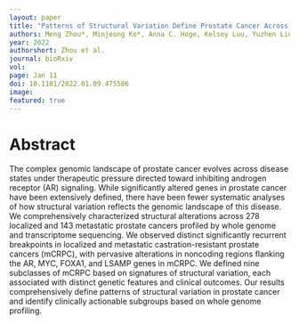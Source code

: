 ```yaml
---
layout: paper
title: "Patterns of Structural Variation Define Prostate Cancer Across Disease States"
authors: Meng Zhou*, Minjeong Ko*, Anna C. Hoge, Kelsey Luu, Yuzhen Liu, Magdalena L. Russell, William W. Hannon, Zhenwei Zhang, Jian Carrot-Zhang, Rameen Beroukhim, Eliezer M. Van Allen, Atish D. Choudhury, Peter S. Nelson, Matthew L. Freedman, Mary-Ellen Taplin<sup>+</sup>, Matthew Meyerson<sup>+</sup>, Srinivas R. Viswanathan<sup>+</sup>, <b><u>Gavin Ha<sup>+</sup></u></b>.
year: 2022
authorshort: Zhou et al.
journal: bioRxiv 
vol: 
page: Jan 11
doi: 10.1101/2022.01.09.475586
image: 
featured: true
---
```


# Abstract
The complex genomic landscape of prostate cancer evolves across disease states under therapeutic pressure directed toward inhibiting androgen receptor (AR) signaling. While significantly altered genes in prostate cancer have been extensively defined, there have been fewer systematic analyses of how structural variation reflects the genomic landscape of this disease. We comprehensively characterized structural alterations across 278 localized and 143 metastatic prostate cancers profiled by whole genome and transcriptome sequencing. We observed distinct significantly recurrent breakpoints in localized and metastatic castration-resistant prostate cancers (mCRPC), with pervasive alterations in noncoding regions flanking the AR, MYC, FOXA1, and LSAMP genes in mCRPC. We defined nine subclasses of mCRPC based on signatures of structural variation, each associated with distinct genetic features and clinical outcomes. Our results comprehensively define patterns of structural variation in prostate cancer and identify clinically actionable subgroups based on whole genome profiling.
